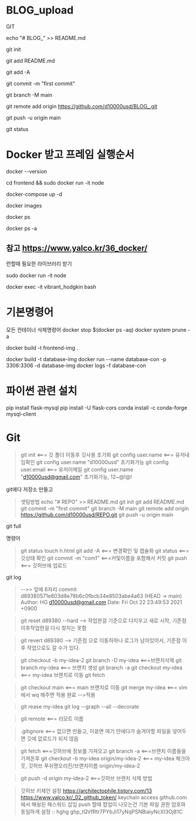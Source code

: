 # BLOG_upload

GIT

echo "# BLOG_" >> README.md

git init

git add README.md

git add -A

git commit -m "first commit"

git branch -M main

git remote add origin https://github.com/d10000usd/BLOG_.git

git push -u origin main

git status

# Docker 받고 프레임 실행순서

docker --version

cd frontend && sudo docker run -it node

docker-compose up -d

docker images

docker ps

docker ps -a

## 참고 https://www.yalco.kr/36_docker/

런할때 필요한 라이브러리 받기

sudo docker run -it node

docker exec -it vibrant_hodgkin bash

# 기본명령어

모든 컨테이너 삭제명령어
docker stop $(docker ps -aq)
docker system prune -a

docker build -t frontend-img .

docker build -t database-img
docker run --name database-con -p 3306:3306 -d database-img
docker logs -f database-con

# 파이썬 관련 설치

pip install flask-mysql
pip install -U flask-cors
conda install -c conda-forge mysql-client

# Git


> git init      <=== 깃 폴더 이동후 깃사용 초기화
> git config user.name  <=== 유저내임확인  git config user.name "d10000usd" 초기화가능
> git config user.email <=== 유저이메일  git config user.name "d10000usd@gmail.com" 초기화가능, 12~@!@!

git에다 저장소 만들고

> 셋팅방법
> echo "# REPO" >> README.md
> git init
> git add README.md
> git commit -m "first commit"
> git branch -M main
> git remote add origin https://github.com/d10000usd/REPO.git
> git push -u origin main

git full





명령어

> git status
> touch h.html
> git add -A       <=== 변경확인 및 캡슐화
> git status      <===깃상태 확인
> git commit -m "com1"        <===커및이름을 포함해서 커밋
> git push        <=== 깃허브에 업로드

git log

> -->> 앞에 6자리
> commit d89380571e603d8e78b6c0fbcb34e8503abe4a63 (HEAD -> main)
> Author: HG <d10000usd@gmail.com>
> Date:   Fri Oct 22 23:49:53 2021 +0900

> git reset d89380 --hard
> --> 작업한걸 기준으로 다지우고 새로 시작, 기준점 이후작업한걸 다시 찾지는 못함

> git revert d89380
> --> 기준점 으로 이동하하나 로그가 남아있어서, 기준점 이후 작업으로도 갈 수가 있다.

> git checkout -b my-idea-2
> git branch -D my-idea       <===브랜치삭제
> git branch my-idea  <=== 브랜치 생성
> git branch -a
> git checkout my-idea <=== my-idea 브랜치로 이동
> git fetch

> git checkout main   <=== main 브랜치로 이동
> git merge my-idea       <=== vim 에서 wq 해주면 적용 완료
> -->적용

> git rease my-idea
> git log --graph --all --decorate

> git remote      <=== 리모트 이름

> .gitignore      <=== 없으면 만들고, 이씅면 여기 안에다가 숨겨야할 파일을 넣어두면 깃에 없로드가 되지 않음

> git fetch       <===깃허브에 정보를 가져오고
> git branch -a   <===브랜치 이름들을 가져온후
> git checkout -b my-idea origin/my-idea-2        <=== my-idea 체크아웃, 깃허브 푸쉬명오리진/브랜치이름 origin/my-idea-2

> git push -d origin my-idea-2        <===깃허브 브랜치 삭제 방법

> 깃허브 키체인 설정
> https://architectophile.tistory.com/13
> https://www.yalco.kr/_02_github_token/
> keychain access
> github.com 에서 해슁된 패스워드 삽입
> push 할때 팝업이 나오는건 기본 파일 권한 암호와 동일하게 설정 :: hghg
> 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
